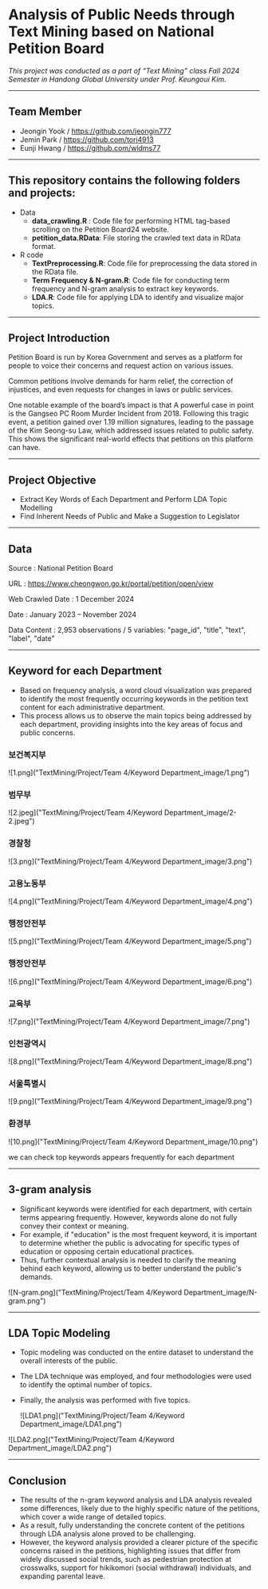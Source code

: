 # Analysis of Public Needs through Text Mining based on National Petition Board

*This project was conducted as a part of “Text Mining” class Fall 2024 Semester in Handong Global University under Prof. Keungoui Kim.* 

---

## Team Member

- Jeongin Yook / https://github.com/jeongin777
- Jemin Park / https://github.com/tori4913
- Eunji Hwang / https://github.com/wldms77

---

## This repository contains the following folders and projects:

- Data
    - **data_crawling.R** : Code file for performing HTML tag-based scrolling on the Petition Board24 website.
    - **petition_data.RData**: File storing the crawled text data in RData format.
- R code
    - **TextPreprocessing.R**: Code file for preprocessing the data stored in the RData file.
    - **Term Frequency & N-gram.R**: Code file for conducting term frequency and N-gram analysis to extract key keywords.
    - **LDA.R**: Code file for applying LDA to identify and visualize major topics.

---

## Project Introduction

Petition Board is run by Korea Government and serves as a platform for people to voice their concerns and request action on various issues. 

Common petitions involve demands for harm relief, the correction of injustices, and even requests for changes in laws or public services. 

One notable example of the board’s impact is that A powerful case in point is the Gangseo PC Room Murder Incident from 2018. Following this tragic event, a petition gained over 1.19 million signatures, leading to the passage of the Kim Seong-su Law, which addressed issues related to public safety. 
This shows the significant real-world effects that petitions on this platform can have. 

---

## Project Objective

- Extract Key Words of Each Department and Perform LDA Topic Modelling
- Find Inherent Needs of Public and Make a Suggestion to Legislator

---

## Data

Source : National Petition Board 

URL : https://www.cheongwon.go.kr/portal/petition/open/view 

Web Crawled Date : 1 December 2024 

Date : January 2023 – November 2024

Data Content : 2,953 observations / 5 variables: "page_id", "title", "text", "label", "date"

---

## Keyword  for each Department

- Based on frequency analysis, a word cloud visualization was prepared to identify the most frequently occurring keywords in the petition text content for each administrative department.
- This process allows us to observe the main topics being addressed by each department, providing insights into the key areas of focus and public concerns.

### 보건복지부

![1.png]("TextMining/Project/Team 4/Keyword Department_image/1.png")


### 범무부

![2.jpeg]("TextMining/Project/Team 4/Keyword Department_image/2-2.jpeg")

### 경찰청

![3.png]("TextMining/Project/Team 4/Keyword Department_image/3.png")

### 고용노동부

![4.png]("TextMining/Project/Team 4/Keyword Department_image/4.png")

### 행정안전부

![5.png]("TextMining/Project/Team 4/Keyword Department_image/5.png")

### 행정안전부

![6.png]("TextMining/Project/Team 4/Keyword Department_image/6.png")

### 교육부

![7.png]("TextMining/Project/Team 4/Keyword Department_image/7.png")

### 인천광역시

![8.png]("TextMining/Project/Team 4/Keyword Department_image/8.png")

### 서울특별시

![9.png]("TextMining/Project/Team 4/Keyword Department_image/9.png")

### 환경부

![10.png]("TextMining/Project/Team 4/Keyword Department_image/10.png")

we can check top keywords appears frequently for each department

---

## 3-gram analysis

- Significant keywords were identified for each department, with certain terms appearing frequently. However, keywords alone do not fully convey their context or meaning.
- For example, if "education" is the most frequent keyword, it is important to determine whether the public is advocating for specific types of education or opposing certain educational practices.
- Thus, further contextual analysis is needed to clarify the meaning behind each keyword, allowing us to better understand the public's demands.

![N-gram.png]("TextMining/Project/Team 4/Keyword Department_image/N-gram.png")

---

## LDA Topic Modeling

- Topic modeling was conducted on the entire dataset to understand the overall interests of the public.
- The LDA technique was employed, and four methodologies were used to identify the optimal number of topics.
- Finally, the analysis was performed with five topics.
    
    ![LDA1.png]("TextMining/Project/Team 4/Keyword Department_image/LDA1.png")
    

![LDA2.png]("TextMining/Project/Team 4/Keyword Department_image/LDA2.png")

---

## Conclusion

- The results of the n-gram keyword analysis and LDA analysis revealed some differences, likely due to the highly specific nature of the petitions, which cover a wide range of detailed topics.
- As a result, fully understanding the concrete content of the petitions through LDA analysis alone proved to be challenging.
- However, the keyword analysis provided a clearer picture of the specific concerns raised in the petitions, highlighting issues that differ from widely discussed social trends, such as pedestrian protection at crosswalks, support for hikikomori (social withdrawal) individuals, and expanding parental leave.
